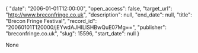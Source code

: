 {
  "date": "2006-01-01T12:00:00", 
  "open_access": false, 
  "target_url": "http://www.breconfringe.co.uk", 
  "description": null, 
  "end_date": null, 
  "title": "Brecon Fringe Festival", 
  "record_id": "20060101T120000/jEYwdAJHILISHBwQuE07Mg==", 
  "publisher": "breconfringe.co.uk", 
  "slug": 15596, 
  "start_date": null
}

None